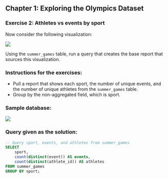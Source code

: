 ## Chapter 1: Exploring the Olympics Dataset
### Exercise 2: Athletes vs events by sport
Now consider the following visualization:

![](https://assets.datacamp.com/production/repositories/3815/datasets/4ce11f1e13f63d974bade7adc0e7250d7f8adf6e/1.1_e4.png)

Using the `summer_games` table, run a query that creates the base report that sources this visualization.

### Instructions for the exercises: 
- Pull a report that shows each sport, the number of unique events, and the number of unique athletes from the `summer_games` table.
- Group by the non-aggregated field, which is sport.

### Sample database:
![](https://i.ibb.co/wp0Q69Z/Capture-1.png)

### Query given as the solution: 
```sql
-- Query sport, events, and athletes from summer_games
SELECT 
	sport, 
    count(distinct(event)) AS events, 
    count(distinct(athlete_id)) AS athletes
FROM summer_games
GROUP BY sport;
```